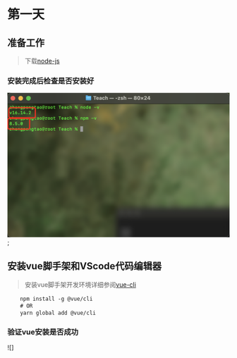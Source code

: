 # 第一天

## 准备工作

> 下载[node-js](https://nodejs.org/en/download)

### 安装完成后检查是否安装好

![node安装完成](./Images/node.png);

## 安装vue脚手架和VScode代码编辑器


> 安装vue脚手架开发环境详细参阅[vue-cli](https://cli.vuejs.org)

```
    npm install -g @vue/cli
    # OR
    yarn global add @vue/cli
```
### 验证vue安装是否成功

![]